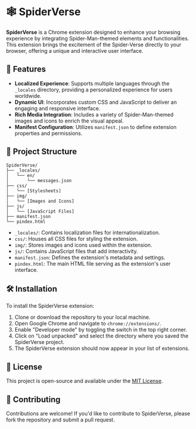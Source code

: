 # 🕸️ SpiderVerse

**SpiderVerse** is a Chrome extension designed to enhance your browsing experience by integrating Spider-Man-themed elements and functionalities. This extension brings the excitement of the Spider-Verse directly to your browser, offering a unique and interactive user interface.

## 🚀 Features

* **Localized Experience**: Supports multiple languages through the `_locales` directory, providing a personalized experience for users worldwide.
* **Dynamic UI**: Incorporates custom CSS and JavaScript to deliver an engaging and responsive interface.
* **Rich Media Integration**: Includes a variety of Spider-Man-themed images and icons to enrich the visual appeal.
* **Manifest Configuration**: Utilizes `manifest.json` to define extension properties and permissions.

## 📁 Project Structure

```
SpiderVerse/
├── _locales/
│   └── en/
│       └── messages.json
├── css/
│   └── [Stylesheets]
├── img/
│   └── [Images and Icons]
├── js/
│   └── [JavaScript Files]
├── manifest.json
└── pindex.html
```

* `_locales/`: Contains localization files for internationalization.
* `css/`: Houses all CSS files for styling the extension.
* `img/`: Stores images and icons used within the extension.
* `js/`: Contains JavaScript files that add interactivity.
* `manifest.json`: Defines the extension's metadata and settings.
* `pindex.html`: The main HTML file serving as the extension's user interface.

## 🛠️ Installation

To install the SpiderVerse extension:

1. Clone or download the repository to your local machine.
2. Open Google Chrome and navigate to `chrome://extensions/`.
3. Enable "Developer mode" by toggling the switch in the top right corner.
4. Click on "Load unpacked" and select the directory where you saved the SpiderVerse project.
5. The SpiderVerse extension should now appear in your list of extensions.

## 📄 License

This project is open-source and available under the [MIT License](LICENSE).

## 🤝 Contributing

Contributions are welcome! If you'd like to contribute to SpiderVerse, please fork the repository and submit a pull request.
